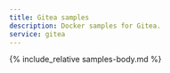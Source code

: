 ```yaml
---
title: Gitea samples
description: Docker samples for Gitea.
service: gitea
---
```


{% include_relative samples-body.md %}